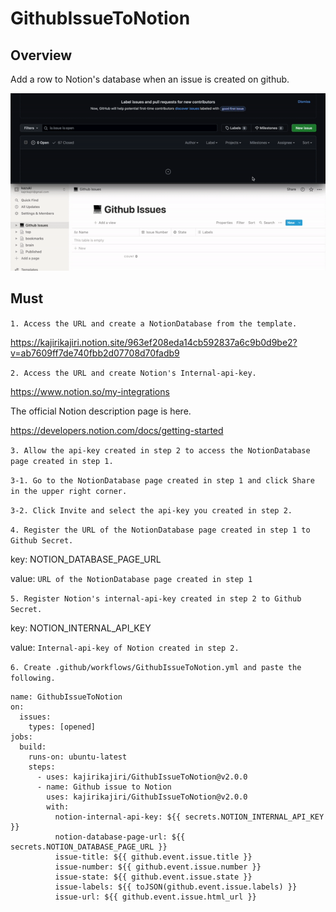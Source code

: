 # GithubIssueToNotion

## Overview

Add a row to Notion's database when an issue is created on github.

![](sample.gif)

## Must

`1. Access the URL and create a NotionDatabase from the template.`

https://kajirikajiri.notion.site/963ef208eda14cb592837a6c9b0d9be2?v=ab7609ff7de740fbb2d07708d70fadb9

`2. Access the URL and create Notion's Internal-api-key.`

https://www.notion.so/my-integrations

The official Notion description page is here.

https://developers.notion.com/docs/getting-started

`3. Allow the api-key created in step 2 to access the NotionDatabase page created in step 1.`

`3-1. Go to the NotionDatabase page created in step 1 and click Share in the upper right corner.`

`3-2. Click Invite and select the api-key you created in step 2.`

`4. Register the URL of the NotionDatabase page created in step 1 to Github Secret.`

key: NOTION_DATABASE_PAGE_URL

value: `URL of the NotionDatabase page created in step 1`

`5. Register Notion's internal-api-key created in step 2 to Github Secret.`

key: NOTION_INTERNAL_API_KEY

value: `Internal-api-key of Notion created in step 2.`

`6. Create .github/workflows/GithubIssueToNotion.yml and paste the following.`

```
name: GithubIssueToNotion
on:
  issues:
    types: [opened]
jobs:
  build:
    runs-on: ubuntu-latest
    steps:      
      - uses: kajirikajiri/GithubIssueToNotion@v2.0.0
      - name: Github issue to Notion
        uses: kajirikajiri/GithubIssueToNotion@v2.0.0
        with:
          notion-internal-api-key: ${{ secrets.NOTION_INTERNAL_API_KEY }}
          notion-database-page-url: ${{ secrets.NOTION_DATABASE_PAGE_URL }}
          issue-title: ${{ github.event.issue.title }}
          issue-number: ${{ github.event.issue.number }}
          issue-state: ${{ github.event.issue.state }}
          issue-labels: ${{ toJSON(github.event.issue.labels) }}
          issue-url: ${{ github.event.issue.html_url }}
```